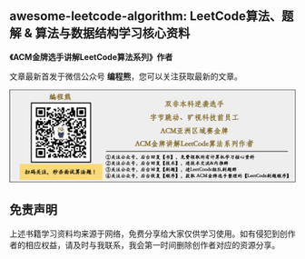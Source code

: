 ## awesome-leetcode-algorithm: LeetCode算法、题解 & 算法与数据结构学习核心资料

**《ACM金牌选手讲解LeetCode算法系列》作者**



文章最新首发于微信公众号 **编程熊**，您可以关注获取最新的文章。



<img width="676" alt="二维码" src="https://github.com/hicodebear/images/blob/main/%E6%AD%A3%E8%A7%86%E5%9B%BE.png">





## 免责声明
上述书籍学习资料均来源于网络，免费分享给大家仅供学习使用。如有侵犯到创作者的相应权益，请及时与我联系，我会第一时间删除创作者对应的资源分享。
